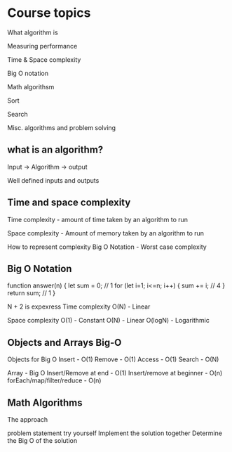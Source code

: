 # Course topics 

What algorithm is 

Measuring performance

Time & Space complexity

Big O notation

Math algorithsm

Sort 

Search 

Misc. algorithms and problem solving

## what is an algorithm?

Input -> Algorithm -> output 

Well defined inputs and outputs 

## Time and space complexity

Time complexity - amount of time taken by an algorithm to run

Space complexity - Amount of memory taken by an algorithm to run

How to represent complexity 
Big O Notation - Worst case complexity

## Big O Notation 

function answer(n) {
    let sum = 0; // 1
    for (let i=1; i<=n; i++) {
        sum += i; // 4
    }
    return sum; // 1
}

N + 2 is expexress 
Time complexity O(N) - Linear

Space complexity 
O(1) - Constant
O(N) - Linear
O(logN) - Logarithmic

## Objects and Arrays Big-O

Objects for Big O
Insert - O(1)
Remove - O(1)
Access - O(1)
Search - O(N)

Array - Big O
Insert/Remove at end - O(1)
Insert/remove at beginner - O(n)
forEach/map/filter/reduce - O(n)

## Math Algorithms

The approach 

problem statement 
try yourself 
Implement the solution together 
Determine the Big O of the solution

